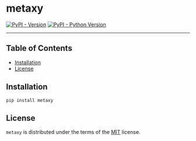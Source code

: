 # metaxy

[![PyPI - Version](https://img.shields.io/pypi/v/metaxy.svg)](https://pypi.org/project/metaxy)
[![PyPI - Python Version](https://img.shields.io/pypi/pyversions/metaxy.svg)](https://pypi.org/project/metaxy)

-----

## Table of Contents

- [Installation](#installation)
- [License](#license)

## Installation

```console
pip install metaxy
```

## License

`metaxy` is distributed under the terms of the [MIT](https://spdx.org/licenses/MIT.html) license.
